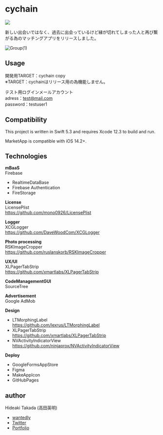 # cychain
![](https://img.shields.io/badge/type--green)

 
 新しい出会いではなく、過去に出会っているけど縁が切れてしまった人と再び繋がる為のマッチングアプリをリリースしました。

![Group(1)](https://user-images.githubusercontent.com/56917581/75443708-547a5280-59a5-11ea-9abd-8e2095d6159c.png)


## Usage
開発用TARGET：cychain copy  
※TARGET：cychainはリリース用の為機能しません。  

テスト用ログインメールアカウント  
adress：test@mail.com  
password：testuser1  

## Compatibility

This project is written in Swift 5.3 and requires Xcode 12.3 to build and run.

MarketApp is compatible with iOS 14.2+.


## Technologies

**mBaaS**  
Firebase
 - RealtimeDataBase
 - Firebase Authentication
 - FireStorage

**License**   
LicensePlist  
https://github.com/mono0926/LicensePlist

**Logger**   
XCGLogger  
https://github.com/DaveWoodCom/XCGLogger

**Photo processing**    
RSKImageCropper  
https://github.com/ruslanskorb/RSKImageCropper

**UX/UI**   
XLPagerTabStrip  
https://github.com/xmartlabs/XLPagerTabStrip

**CodeManagementGUI**  
SourceTree

**Advertisement**  
Google AdMob

**Design**
- LTMorphingLabel  
https://github.com/lexrus/LTMorphingLabel
- XLPagerTabStrip  
https://github.com/xmartlabs/XLPagerTabStrip
- NVActivityIndicatorView  
https://github.com/ninjaprox/NVActivityIndicatorView

**Deploy**
- GoogleFormsAppStore
- Figma
- MakeAppIcon
- GitHubPages



## author
Hideaki Takada (高田英明)
- [wantedly](https://www.wantedly.com/user/profile/edit)
- [Twitter](https://twitter.com/HideakiTakada/)
- [Portfolio](https://takadahideaki.github.io/Portfolio.github.io/)

